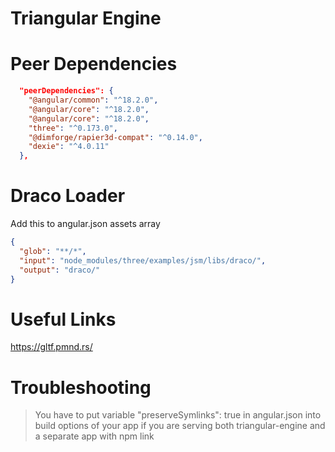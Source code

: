 # Triangular Engine

# Peer Dependencies

```json
  "peerDependencies": {
    "@angular/common": "^18.2.0",
    "@angular/core": "^18.2.0",
    "@angular/core": "^18.2.0",
    "three": "^0.173.0",
    "@dimforge/rapier3d-compat": "^0.14.0",
    "dexie": "^4.0.11"
  },
```

# Draco Loader

Add this to angular.json assets array

```json
{
  "glob": "**/*",
  "input": "node_modules/three/examples/jsm/libs/draco/",
  "output": "draco/"
}
```

# Useful Links

https://gltf.pmnd.rs/

# Troubleshooting

> You have to put variable "preserveSymlinks": true in angular.json into build options of your app if you are serving both triangular-engine and a separate app with npm link
